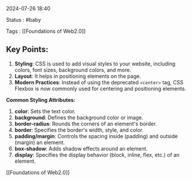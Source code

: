 2024-07-26 18:40

Status : #baby 

Tags : [[Foundations of Web2.0]]

## Key Points:
1. **Styling**: CSS is used to add visual styles to your website, including colors, font sizes, background colors, and more.
2. **Layout**: It helps in positioning elements on the page.
3. **Modern Practices**: Instead of using the deprecated `<center>` tag, CSS Flexbox is now commonly used for centering and positioning elements.

**Common Styling Attributes:**
1. **color**: Sets the text color.
2. **background**: Defines the background color or image.
3. **border-radius**: Rounds the corners of an element's border.
4. **border**: Specifies the border's width, style, and color.
5. **padding/margin**: Controls the spacing inside (padding) and outside (margin) an element.
6. **box-shadow**: Adds shadow effects around an element.
7. **display**: Specifies the display behavior (block, inline, flex, etc.) of an element.


[[Foundations of Web2.0]]